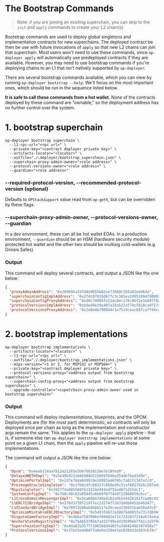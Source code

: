 # The Bootstrap Commands

> Note: if you are joining an existing superchain, you can skip to the `init` and `apply` commands to create your L2 chain(s)

Bootstrap commands are used to deploy global singletons and implementation contracts for new superchains.
The deployed contract be then be use with future invocations of `apply` so that new L2 chains can join that superchain.
Most users won't need to use these commands, since `op-deployer apply` will automatically use predeployed contracts if they are available. However, you may need to use bootstrap commands if you're deploying chains to an L1 that isn't natively supported by `op-deployer`.

There are several bootstrap commands available, which you can view by running `op-deployer bootstrap --help`. We'll
focus on the most important ones, which should be run in the sequence listed below.

**It is safe to call these commands from a hot wallet.** None of the contracts deployed by these command are "ownable,"
so the deployment address has no further control over the system.

# 1. bootstrap superchain

```shell
op-deployer bootstrap superchain \
  --l1-rpc-url="<rpc url>" \
  --private-key="<contract deployer private key>" \
  --artifacts-locator="<locator>" \
  --outfile="./.deployer/bootstrap_superchain.json" \
  --superchain-proxy-admin-owner="<role address>" \
  --protocol-versions-owner="<role address>" \
  --guardian="<role address>"
```

### --required-protocol-version, --recommended-protocol-version (optional)
Defaults to `OPStackSupport` value read from `op-geth`, but can be overridden by these flags.

### --superchain-proxy-admin-owner, --protocol-versions-owner, --guardian
In a dev environment, these can all be hot wallet EOAs. In a production environment, `--guardian` should be an HSM (hardware security module) protected hot wallet and the other two should be multisig cold-wallets (e.g. Gnosis Safes).

### Output

This command will deploy several contracts, and output a JSON like the one below:

```json
{
  "proxyAdminAddress": "0x269b95a33f48a9055b82ce739b0c105a83edd64a",
  "superchainConfigImplAddress": "0x2f4c87818d67fc3c365ea10051b94f98893f3c64",
  "superchainConfigProxyAddress": "0xd0c74806fa114c0ec176c0bf2e1e84ff0a8f91a1",
  "protocolVersionsImplAddress": "0xbded9e39e497a34a522af74cf018ca9717c5897e",
  "protocolVersionsProxyAddress": "0x2e8e4b790044c1e7519caac687caffd4cafca2d4"
}
```

# 2. bootstrap implementations

```shell
op-deployer bootstrap implementations \
  --artifacts-locator="<locator>" \
  --l1-rpc-url="<rpc url>" \
  --outfile="./.deployer/bootstrap_implementations.json" \
  --mips-version="<1 or 2, for MIPS32 or MIPS64>" \
  --private-key="<contract deployer private key>" \
  --protocol-versions-proxy="<address output from bootstrap superchain>" \
  --superchain-config-proxy="<address output from bootstrap superchain>" \
  --upgrade-controller="<superchain-proxy-admin-owner used in bootstrap superchain>"
```

### Output

This command will deploy implementations, blueprints, and the OPCM. Deployments are (for the most part)
deterministic, so contracts will only be deployed once per chain as long as the implementation and constructor args
remain the same. This applies to the `op-deployer apply` pipeline - that is, if someone else ran `op-deployer bootstrap implementations`
at some point on a given L1 chain, then the `apply` pipeline will re-use those implementations.

The command will output a JSON like the one below:

```json
{
  "Opcm": "0x4eeb114aaf812e21285e5b076030110e7e18fed9",
  "DelayedWETHImpl": "0x5e40b9231b86984b5150507046e354dbfbed3d9e",
  "OptimismPortalImpl": "0x2d7e764a0d9919e16983a46595cfa81fc34fa7cd",
  "PreimageOracleSingleton": "0x1fb8cdfc6831fc866ed9c51af8817da5c287add3",
  "MipsSingleton": "0xf027f4a985560fb13324e943edf55ad6f1d15dc1",
  "SystemConfigImpl": "0x760c48c62a85045a6b69f07f4a9f22868659cbcc",
  "L1CrossDomainMessengerImpl": "0x3ea6084748ed1b2a9b5d4426181f1ad8c93f6231",
  "L1ERC721BridgeImpl": "0x276d3730f219f7ec22274f7263180b8452b46d47",
  "L1StandardBridgeImpl": "0x78972e88ab8bbb517a36caea23b931bab58ad3c6",
  "OptimismMintableERC20FactoryImpl": "0x5493f4677a186f64805fe7317d6993ba4863988f",
  "DisputeGameFactoryImpl": "0x4bba758f006ef09402ef31724203f316ab74e4a0",
  "AnchorStateRegistryImpl": "0x7b465370bb7a333f99edd19599eb7fb1c2d3f8d2",
  "SuperchainConfigImpl": "0x4da82a327773965b8d4d85fa3db8249b387458e7",
  "ProtocolVersionsImpl": "0x37e15e4d6dffa9e5e320ee1ec036922e563cb76c"
}
```
